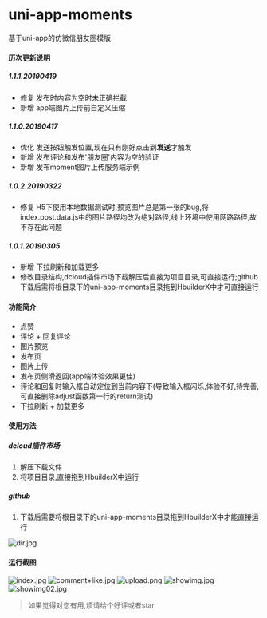 # uni-app-moments
基于uni-app的仿微信朋友圈模版

#### 历次更新说明

##### 1.1.1.20190419
* 修复 发布时内容为空时未正确拦截
* 新增 app端图片上传前自定义压缩

##### 1.1.0.20190417
* 优化 发送按钮触发位置,现在只有刚好点击到**发送**才触发
* 新增 发布评论和发布'朋友圈'内容为空的验证
* 新增 发布moment图片上传服务端示例

##### 1.0.2.20190322
* 修复 H5下使用本地数据测试时,预览图片总是第一张的bug,将index.post.data.js中的图片路径均改为绝对路径,线上环境中使用网路路径,故不存在此问题

##### 1.0.1.20190305
* 新增 下拉刷新和加载更多
* 修改目录结构,dcloud插件市场下载解压后直接为项目目录,可直接运行;github下载后需将根目录下的uni-app-moments目录拖到HbuilderX中才可直接运行

#### 功能简介

* 点赞
* 评论 + 回复评论
* 图片预览
* 发布页
* 图片上传
* 发布页侧滑返回(app端体验效果更佳)
* 评论和回复时输入框自动定位到当前内容下(导致输入框闪烁,体验不好,待完善,可直接删除adjust函数第一行的return测试)
* 下拉刷新 + 加载更多

#### 使用方法

##### dcloud插件市场
1. 解压下载文件
2. 将项目目录,直接拖到HbuilderX中运行

##### github
1. 下载后需要将根目录下的uni-app-moments目录拖到HbuilderX中才能直接运行

![dir.jpg](https://upload-images.jianshu.io/upload_images/14618365-1b54255c3ec7b157.jpg?imageMogr2/auto-orient/strip%7CimageView2/2/w/1240)

#### 运行截图

![index.jpg](https://upload-images.jianshu.io/upload_images/14618365-379e1915cae8ec46.jpg?imageMogr2/auto-orient/strip%7CimageView2/2/w/290) 
![comment+like.jpg](https://upload-images.jianshu.io/upload_images/14618365-cdc9299f7697c836.jpg?imageMogr2/auto-orient/strip%7CimageView2/2/w/290)
![upload.png](https://upload-images.jianshu.io/upload_images/14618365-fef776173d49f68d.png?imageMogr2/auto-orient/strip%7CimageView2/2/w/290) 
![showimg.jpg](https://upload-images.jianshu.io/upload_images/14618365-ce9298ae26e24851.jpg?imageMogr2/auto-orient/strip%7CimageView2/2/w/290)
![showimg02.jpg](https://upload-images.jianshu.io/upload_images/14618365-dd57f7f53446164a.jpg?imageMogr2/auto-orient/strip%7CimageView2/2/w/290)



>如果觉得对您有用,烦请给个好评或者star